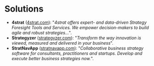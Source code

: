 # Solutions

- **4strat** ([4strat.com](https://www.4strat.com/)): "_4strat offers expert- and data-driven Strategy Foresight Tools and Services. We empower decision-makers to build agile and robust strategies..._".
- **Strategyzer** ([strategyzer.com](https://www.strategyzer.com/)): "_Transform the way innovation is viewed, measured and delivered in your business_".
- **StratNavApp** ([stratnavapp.com](https://www.stratnavapp.com/)): "_Collaborative business strategy software for consultants, practitioners and startups. Develop and execute better business strategies now._".
